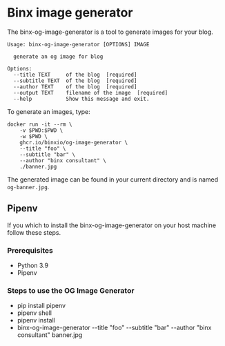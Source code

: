 # Binx image generator

The binx-og-image-generator is a tool to generate images for your blog.

```
Usage: binx-og-image-generator [OPTIONS] IMAGE

  generate an og image for blog

Options:
  --title TEXT     of the blog  [required]
  --subtitle TEXT  of the blog  [required]
  --author TEXT    of the blog  [required]
  --output TEXT    filename of the image  [required]
  --help           Show this message and exit.
```


To generate an images, type:

```console
docker run -it --rm \
    -v $PWD:$PWD \
    -w $PWD \
    ghcr.io/binxio/og-image-generator \
    --title "foo" \
    --subtitle "bar" \
    --author "binx consultant" \
    ./banner.jpg
```

The generated image can be found in your current directory and is named `og-banner.jpg`.

## Pipenv
If you which to install the binx-og-image-generator on your host machine follow these steps.

### Prerequisites
- Python 3.9
- Pipenv


### Steps to use the OG Image Generator
- pip install pipenv
- pipenv shell
- pipenv install
- binx-og-image-generator --title "foo" --subtitle "bar" --author "binx consultant" banner.jpg

